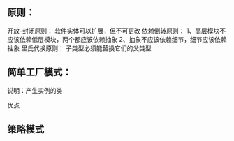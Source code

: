 ## 原则：

开放-封闭原则：
	软件实体可以扩展，但不可更改
依赖倒转原则：
	1、高层模块不应该依赖低层模块，两个都应该依赖抽象
	2、抽象不应该依赖细节，细节应该依赖抽象
里氏代换原则：
	子类型必须能替换它们的父类型



## 简单工厂模式：

说明：产生实例的类

优点


## 策略模式

